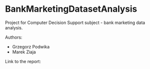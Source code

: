 # BankMarketingDatasetAnalysis
Project for Computer Decision Support subject - bank marketing data analysis.

Authors:
* Grzegorz Podwika
* Marek Ziaja

Link to the report: 
